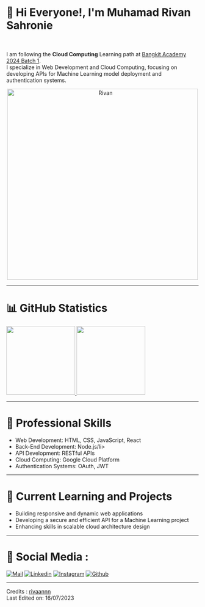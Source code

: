 
<h1>👋 Hi Everyone!, I'm Muhamad Rivan Sahronie</h1>
<br>

I am following the **Cloud Computing** Learning path at [Bangkit Academy 2024 Batch 1](https://www.dicoding.com/).<br>
I specialize in Web Development and Cloud Computing, focusing on developing APIs for Machine Learning model deployment and authentication systems.

<div align="center">
  <img src="https://github.com/rivaannn/rivaannn/assets/93449889/8bec7147-df61-44fb-b0e8-3c12f5a4507b" alt="Rivan" width="500">
</div>


----

<h1>📊 GitHub Statistics</h1>
<p align="left">
<a href="https://github.com/rivaannn/">
  <img height="180em" src="https://github-readme-stats-eight-theta.vercel.app/api?username=rivaannn&show_icons=true&theme=algolia&include_all_commits=true&count_private=true"/>
  <img height="180em" src="https://github-readme-stats-eight-theta.vercel.app/api/top-langs/?username=rivaannn&layout=compact&langs_count=8&theme=algolia"/>
</a>
</p>

---

<h1>💼 Professional Skills</h1>
<ul>
  <li>Web Development: HTML, CSS, JavaScript, React</li>
  <li>Back-End Development: Node.js/li>
  <li>API Development: RESTful APIs</li>
  <li>Cloud Computing: Google Cloud Platform</li>
  <li>Authentication Systems: OAuth, JWT</li>
</ul>

---

<h1>🌱 Current Learning and Projects</h1>
<ul>
  <li>Building responsive and dynamic web applications</li>
  <li>Developing a secure and efficient API for a Machine Learning project</li>
  <li>Enhancing skills in scalable cloud architecture design</li>
</ul>


---

<h1>🙌 Social Media : </h1>
  
[![Mail](https://img.shields.io/badge/-Mail-black?style=for-the-badge&logo=gmail)](mailto:mrivans2002@gmail.com)
[![Linkedin](https://img.shields.io/badge/-LinkedIn-black?style=for-the-badge&logo=Linkedin)](https://www.linkedin.com/in/muhamad-rivan-sahronie-082283246/)
[![Instagram](https://img.shields.io/badge/-Instagram-black?style=for-the-badge&logo=Instagram)](https://www.instagram.com/rivaann_/)
[![Github](https://img.shields.io/badge/-Github-black?style=for-the-badge&logo=Github)](https://github.com/rivaannn)



----
Credits :  [rivaannn](https://github.com/rivaannn)
<br>
Last Edited on: 16/07/2023
 
